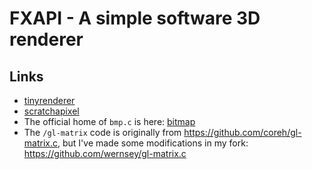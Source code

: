 # FXAPI - A simple software 3D renderer



## Links

* [tinyrenderer][]
* [scratchapixel][] 
* The official home of `bmp.c` is here: [bitmap][]
* The `/gl-matrix` code is originally from https://github.com/coreh/gl-matrix.c,
  but I've made some modifications in my fork: https://github.com/wernsey/gl-matrix.c

[bitmap]: https://github.com/wernsey/bitmap
[tinyrenderer]: https://github.com/ssloy/tinyrenderer/wiki/Lesson-0:-getting-started
[scratchapixel]: https://www.scratchapixel.com/lessons/3d-basic-rendering/rasterization-practical-implementation/perspective-correct-interpolation-vertex-attributes